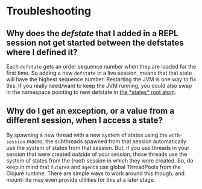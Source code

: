 # Troubleshooting

## Why does the _defstate_ that I added in a REPL session not get started between the defstates where I defined it?

Each `defstate` gets an order sequence number when they are loaded for the first time.
So adding a new `defstate` in a live session, means that that state will have the highest sequence number.
Restarting the JVM is one way to fix this.
If you really need/want to keep the JVM running, you could also swap in the namespace pointing to new defstate in [the \*states\* root atom](05-extension-point.md).

## Why do I get an exception, or a value from a different session, when I access a state?

By spawning a new thread with a new system of states using the `with-session` macro, the subthreads spawned from that session automatically use the system of states from that session.
But, if you use threads in your session that were created _outside_ of your session, those threads use the system of states from the (root) session in which they were created.
So, do keep in mind that `future`s and `agent`s use global ThreadPools from the Clojure runtime.
There are simple ways to work around this though, and mount-lite may even provide utilities for this at a later stage.
